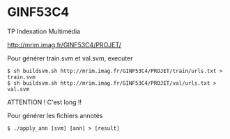 # GINF53C4
TP Indexation Multimédia

http://mrim.imag.fr/GINF53C4/PROJET/

Pour générer train.svm et val.svm, executer

	$ sh buildsvm.sh http://mrim.imag.fr/GINF53C4/PROJET/train/urls.txt > train.svm
	$ sh buildsvm.sh http://mrim.imag.fr/GINF53C4/PROJET/val/urls.txt > val.svm

ATTENTION ! C'est long !!

Pour générer les fichiers annotés

	$ ./apply_ann [svm] [ann] > [result]


